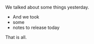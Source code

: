 We talked about some things yesterday.

* And we took
* some
* notes to release today

That is all.
